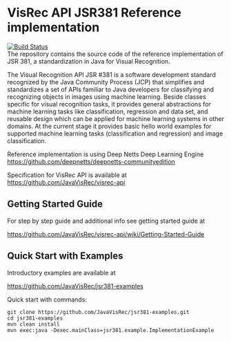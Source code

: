 # VisRec API JSR381 Reference implementation 
[![Build Status](https://travis-ci.com/JavaVisRec/visrec-ri.svg?branch=master)](https://travis-ci.com/JavaVisRec/visrec-ri)    
The repository contains the source code of the reference implementation of JSR 381, 
a standardization in Java for Visual Recognition.

The Visual Recognition API JSR #381 is a software development standard recognized by the Java Community Process (JCP) that simplifies and standardizes a set of APIs familiar to Java developers for classifying and recognizing objects in images using machine learning. Beside classes specific for visual recognition tasks, it provides general abstractions for machine learning tasks like classification, regression and data set, and reusable design which can be applied for machine learning systems in other domains. At the current stage it provides basic hello world examples for supported machine learning tasks (classification and regression) and image classification.

Reference implementation is using Deep Netts Deep Learning Engine
 https://github.com/deepnetts/deepnetts-communityedition

Specification for VisRec API is available at
 https://github.com/JavaVisRec/visrec-api

## Getting Started Guide
For step by step guide and additional info see getting started guide at

https://github.com/JavaVisRec/visrec-api/wiki/Getting-Started-Guide

## Quick Start with Examples

Introductory examples are available at

https://github.com/JavaVisRec/jsr381-examples

Quick start with commands:

    git clone https://github.com/JavaVisRec/jsr381-examples.git
    cd jsr381-examples
    mvn clean install
    mvn exec:java -Dexec.mainClass=jsr381.example.ImplementationExample

